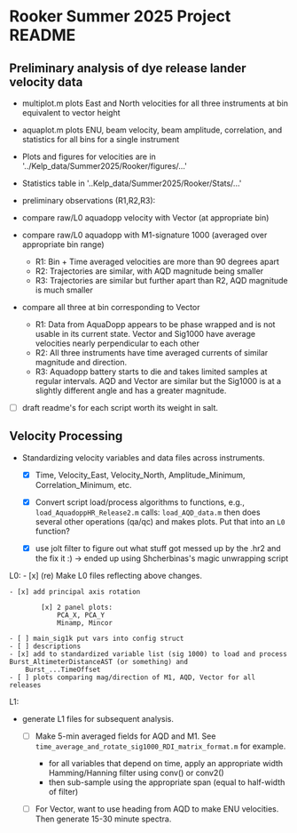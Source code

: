# Rooker Summer 2025 Project README

## Preliminary analysis of dye release lander velocity data


  - multiplot.m plots East and North velocities for all three instruments at bin equivalent to vector height 
  - aquaplot.m plots ENU, beam velocity, beam amplitude, correlation, and statistics for all bins for a single instrument
 - Plots and figures for velocities are in '../Kelp_data/Summer2025/Rooker/figures/...'
  - Statistics table in '..Kelp_data/Summer2025/Rooker/Stats/...'
  - preliminary observations (R1,R2,R3): 

- compare raw/L0 aquadopp velocity with Vector (at appropriate bin)

- compare raw/L0 aquadopp with M1-signature 1000 (averaged over appropriate bin range)
	- R1: Bin + Time averaged velocities are more than 90 degrees apart
	- R2: Trajectories are similar, with AQD magnitude being smaller 
	- R3: Trajectories are similar but further apart than R2, AQD magnitude is much smaller


- compare all three at bin corresponding to Vector
	- R1: Data from AquaDopp appears to be phase wrapped and is not usable in its current state. 
		Vector and Sig1000 have average velocities nearly perpendicular to each other
	- R2: All three instruments have time averaged currents of similar magnitude and direction.
	- R3: Aquadopp battery starts to die and takes limited samples at regular intervals. AQD and Vector are similar but the Sig1000 is at a slightly different angle and has a greater magnitude.
  
- [ ] draft readme's for each script worth its weight in salt. 




## Velocity Processing
- Standardizing velocity variables and data files across instruments.
  - [x] Time, Velocity_East, Velocity_North, Amplitude_Minimum, Correlation_Minimum, etc.
  - [x] Convert script load/process algorithms to functions, e.g.,
     	```load_AquadoppHR_Release2.m```
	calls:
     	```load_AQD_data.m```
     	then does several other operations (qa/qc) and makes plots. Put that into an ```L0``` function?

  - [x] use jolt filter to figure out what stuff got messed up by the .hr2 and the fix it :) -> ended up using Shcherbinas's magic unwrapping script	


L0:
	- [x] (re) Make L0 files reflecting above changes.

	- [x] add principal axis rotation

			[x] 2 panel plots:
				PCA_X, PCA_Y
				Minamp, Mincor

	- [ ] main_sig1k put vars into config struct
	- [ ] descriptions
	- [x] add to standardized variable list (sig 1000) to load and process Burst_AltimeterDistanceAST (or something) and 
		Burst_...TimeOffset 
	- [ ] plots comparing mag/direction of M1, AQD, Vector for all releases
L1:
- generate L1 files for subsequent analysis.
 	- [ ] Make 5-min averaged fields for AQD and M1. See ```time_average_and_rotate_sig1000_RDI_matrix_format.m``` for example.
		- for all variables that depend on time, apply an appropriate width Hamming/Hanning filter using conv() or conv2()
		- then sub-sample using the appropriate span (equal to half-width of filter)
 	- [ ] For Vector, want to use heading from AQD to make ENU velocities. Then generate 15-30 minute spectra. 
 

